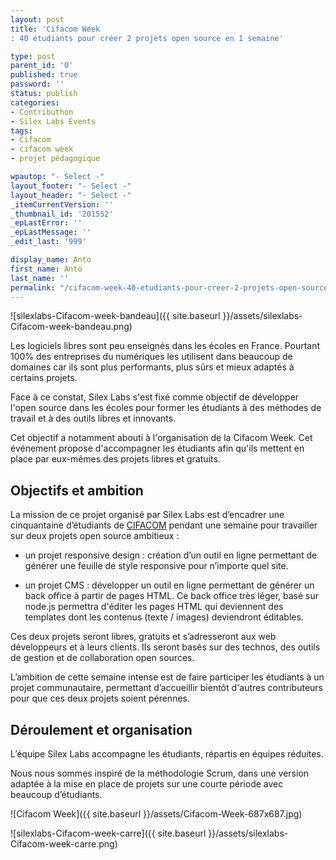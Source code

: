 ```yaml
---
layout: post
title: 'Cifacom Week
: 40 étudiants pour créer 2 projets open source en 1 semaine'

type: post
parent_id: '0'
published: true
password: ''
status: publish
categories:
- Contributhon
- Silex Labs Events
tags:
- Cifacom
- cifacom week
- projet pédagogique

wpautop: "- Select -"
layout_footer: "- Select -"
layout_header: "- Select -"
_itemCurrentVersion: ''
_thumbnail_id: '201552'
_epLastError: ''
_epLastMessage: ''
_edit_last: '999'

display_name: Anto
first_name: Anto
last_name: ''
permalink: "/cifacom-week-40-etudiants-pour-creer-2-projets-open-source-en-1-semaine/"
---
```


![silexlabs-Cifacom-week-bandeau]({{ site.baseurl }}/assets/silexlabs-Cifacom-week-bandeau.png)

Les logiciels libres sont peu enseignés dans les écoles en France. Pourtant 100% des entreprises du numériques les utilisent dans beaucoup de domaines car ils sont plus performants, plus sûrs et mieux adaptés à certains projets.

Face à ce constat, Silex Labs s'est fixé comme objectif de développer l'open source dans les écoles pour former les étudiants à des méthodes de travail et à des outils libres et innovants.

Cet objectif a notamment abouti à l'organisation de la Cifacom Week. Cet événement propose d'accompagner les étudiants afin qu'ils mettent en place par eux-mêmes des projets libres et gratuits.

Objectifs et ambition
---------------------

La mission de ce projet organisé par Silex Labs est d’encadrer une cinquantaine d’étudiants de [CIFACOM](http://www.cifacom.com/ "Ecole Cifacom") pendant une semaine pour travailler sur deux projets open source ambitieux
: 
*   un projet responsive design
: création d’un outil en ligne permettant de générer une feuille de style responsive pour n’importe quel site.
    

*   un projet CMS
: développer un outil en ligne permettant de générer un back office à partir de pages HTML. Ce back office très léger, basé sur node.js permettra d'éditer les pages HTML qui deviennent des templates dont les contenus (texte / images) deviendront éditables.
    

Ces deux projets seront libres, gratuits et s’adresseront aux web développeurs et à leurs clients. Ils seront basés sur des technos, des outils de gestion et de collaboration open sources.

L’ambition de cette semaine intense est de faire participer les étudiants à un projet communautaire, permettant d’accueillir bientôt d'autres contributeurs pour que ces deux projets soient pérennes.

Déroulement et organisation
---------------------------

L’équipe Silex Labs accompagne les étudiants, répartis en équipes réduites.

Nous nous sommes inspiré de la méthodologie Scrum, dans une version adaptée à la mise en place de projets sur une courte période avec beaucoup d’étudiants.

![Cifacom Week]({{ site.baseurl }}/assets/Cifacom-Week-687x687.jpg)

![silexlabs-Cifacom-week-carre]({{ site.baseurl }}/assets/silexlabs-Cifacom-week-carre.png)